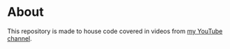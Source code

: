 # About

This repository is made to house code covered in videos from [my YouTube channel](https://www.youtube.com/channel/UCEqcDzH-AFuYH7jqu9B0ACg).

